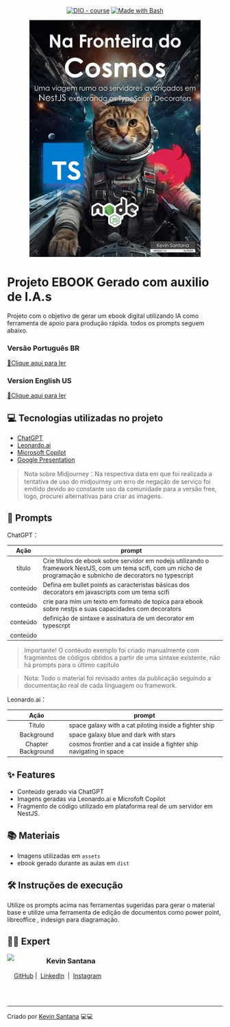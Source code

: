 

<p align="center">
<a href="https://dio.me/"><img src="https://img.shields.io/badge/DIO-Course-28DA77?logo=youtube" alt="DIO - course"></a>
<a href="https://www.gnu.org/software/bash/" title="Go to Bash homepage"><img src="https://img.shields.io/badge/Prompt-Project-blue?logo=gnu-bash&amp;logoColor=white" alt="Made with Bash"></a></p>




<p align="center">
<img 
    src="./assets/cover.png"
    width="400"  
/>
</p>

# Projeto EBOOK Gerado com auxilio de I.A.s

Projeto com o objetivo de gerar um ebook digital utilizando IA como ferramenta de apoio para produção rápida. todos os prompts
seguem abaixo.

### Versão Português BR
<a href="https://github.com/ZekDtonik/ebook-nestjs-decorators/blob/main/dist/Ebook%20-%20Na%20Fronteira%20do%20Cosmos.pdf" title="View PDF now"> 📕Clique aqui para ler</a>

### Version English US
<a href="https://github.com/ZekDtonik/ebook-nestjs-decorators/blob/main/dist/Ebook%20-%20On%20the%20edge%20of%20the%20Cosmos.pdf" title="View PDF now"> 📕Clique aqui para ler</a>

## 💻 Tecnologias utilizadas no projeto

- [ChatGPT](https://chat.openai.com/) 
- [Leonardo.ai](https://www.leonardo.ai)
- [Microsoft Copilot](https://copilot.microsoft.com)
- [Google Presentation](https://docs.google.com/presentation/u/0/)


> Nota sobre Midjourney：Na respectiva data em que foi realizada a tentativa de uso do midjourney um erro de negação de serviço foi emitido devido ao constante uso da comunidade para a versão free, logo, procurei alternativas para criar as imagens.
## 🧠 Prompts


ChatGPT：

|   Ação   | prompt                                                                                                                                                                                                                                                                         |
| :------: | --------------------------------------------------------------------------------------------
|  título  | Crie títulos de ebook sobre servidor em nodejs utilizando o framework NestJS, com um tema scifi, com um nicho de programação e subnicho de decorators no typescript                         |
| conteúdo | Defina em bullet points as caracteristas básicas dos decorators em javascripts com um tema scifi |
| conteúdo | crie para mim um texto em formato de topica para ebook sobre nestjs e suas capacidades com decorators       |
| conteúdo | definição de sintaxe e assinatura de um decorator em typescrpt |
| conteúdo | 

  > Importante! O contéudo exemplo foi criado manualmente com fragmentos de códigos obtidos a partir de uma sintaxe existente, não há prompts para o último capítulo

  > Nota: Todo o material foi revisado antes da publicação seguindo a documentação real de cada linguagem ou framework.

Leonardo.ai：

|  Ação  | prompt                                                                                 |
| :----: | -------------------------------------------------------------------------------------- |
| Título | space galaxy with a cat piloting inside a fighter ship |
| Background | space galaxy blue and dark with stars |
| Chapter Background | cosmos frontier and a cat inside a fighter ship navigating in space |

## ✨ Features

- Conteúdo gerado via ChatGPT
- Imagens geradas via Leonardo.ai e Microfoft Copilot
- Fragmento de código utilizado em plataforma real de um servidor em NestJS.

## 📚 Materiais

- Imagens utilizadas em `assets`
- ebook gerado durante as aulas em `dist`

## 🛠️ Instruções de execução

Utilize os prompts acima nas ferramentas sugeridas para gerar o material base e utilize uma ferramenta de edição de documentos como power point, libreoffice , indesign para diagramação.

## 👨‍💻 Expert

<p>
    <img 
      align=left 
      margin=10 
      width=80 
      src="https://avatars.githubusercontent.com/u/24943857?v=4"
    />
    <h3>&nbsp&nbsp&nbspKevin Santana<br></h3>
    <p>&nbsp&nbsp&nbsp
    <a href="https://github.com/zekdtonik">
    GitHub</a>&nbsp;|&nbsp;
    <a href="www.linkedin.com/in/kevin-fms">LinkedIn</a>
&nbsp;|&nbsp;
    <a href="https://www.instagram.com/keu_marxs/">
    Instagram</a>
&nbsp;&nbsp;</p>
</p>
<br/><br/>
<p>

---

Criado por [Kevin Santana](https://github.com/zekdtonik) 💻💻
